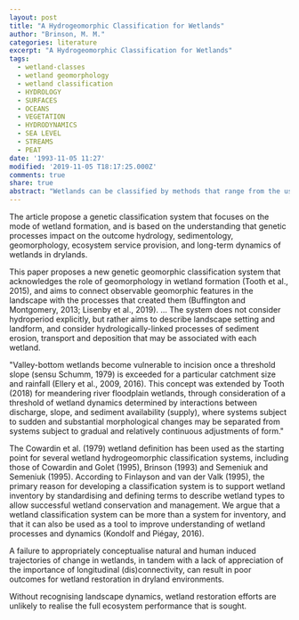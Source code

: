```yaml
---
layout: post
title: "A Hydrogeomorphic Classification for Wetlands"
author: "Brinson, M. M."
categories: literature
excerpt: "A Hydrogeomorphic Classification for Wetlands"
tags:
  - wetland-classes
  - wetland geomorphology
  - wetland classification
  - HYDROLOGY  
  - SURFACES
  - OCEANS
  - VEGETATION
  - HYDRODYNAMICS 
  - SEA LEVEL
  - STREAMS
  - PEAT
date: '1993-11-05 11:27'
modified: '2019-11-05 T18:17:25.000Z'
comments: true
share: true
abstract: "Wetlands can be classified by methods that range from the use of commonly recognized vegetation or cover types, to systems based on hydrology, geomorphology, or some combination of the two. The classification presented here is based on the hydrogeomorphic functions of wetlands. There are three basic properties that are used to provide insight into wetland functions: 1. Geomorphic setting-The three categories are depressional, riverine, and fringe. Extensive peatlands constitute a separate category because of their unique topographic and hydrologic conditions. Depressional wetlands can be open or closed to surface flows, and can be tightly or loosely connected to groundwater flows. Riverine wetlands range from those associated with steep to low gradient streams and are represented by floodplains. Fringe wetlands are sea level or lake level controlled. Peat lands normally initiate their development in depressions. If peat lands develop beyond the original depression, they can create their own unique geomorphic settings. Each of these four types roughly corresponds with limited combinations of water sources and hydrodynamic conditions."
---
```


The article propose a genetic classification system that focuses on the mode of wetland formation, and is based on the understanding that genetic processes impact on the outcome hydrology, sedimentology, geomorphology, ecosystem service provision, and long-term dynamics of wetlands in drylands.

This paper proposes a new genetic geomorphic classification system that acknowledges the role of geomorphology in wetland formation (Tooth et al., 2015), and aims to connect observable geomorphic features in the landscape with the processes that created them (Buffington and Montgomery, 2013; Lisenby et al., 2019).
...
The system does not consider hydroperiod explicitly, but rather aims to describe landscape setting and landform, and consider hydrologically-linked processes of sediment erosion, transport and deposition that may be associated with each wetland.

"Valley-bottom wetlands become vulnerable to incision once a threshold slope (sensu Schumm, 1979) is exceeded for a particular catchment size and rainfall (Ellery et al., 2009, 2016). This concept was extended by Tooth (2018) for meandering river floodplain wetlands, through consideration of a threshold of wetland dynamics determined by interactions between discharge, slope, and sediment availability (supply), where systems subject to sudden and substantial morphological changes may be separated from systems subject to gradual and relatively continuous adjustments of form."

The Cowardin et al. (1979) wetland definition has been used as the starting point for several wetland hydrogeomorphic classification systems, including those of Cowardin and Golet (1995), Brinson (1993) and Semeniuk and Semeniuk (1995). According to Finlayson and van der Valk (1995), the primary reason for developing a classification system is to support wetland inventory by standardising and defining terms to describe wetland types to allow successful wetland conservation and management. We argue that a wetland classification system can be more than a system for inventory, and that it can also be used as a tool to improve understanding of wetland processes and dynamics (Kondolf and Piégay, 2016).

A failure to appropriately conceptualise natural and human induced trajectories of change in wetlands, in tandem with a lack of appreciation of the importance of longitudinal (dis)connectivity, can result in poor outcomes for wetland restoration in dryland environments.

Without recognising landscape dynamics, wetland restoration efforts are unlikely to realise the full ecosystem performance that is sought.
